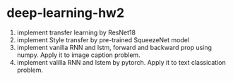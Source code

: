 # deep-learning-hw2
1. implement transfer learning by ResNet18
2. implement Style transfer by pre-trained SqueezeNet model
3. implement vanilla RNN and lstm, forward and backward prop using numpy. Apply it to image caption problem.
4. implement valilla RNN and lstem by pytorch. Apply it to text classication problem.
